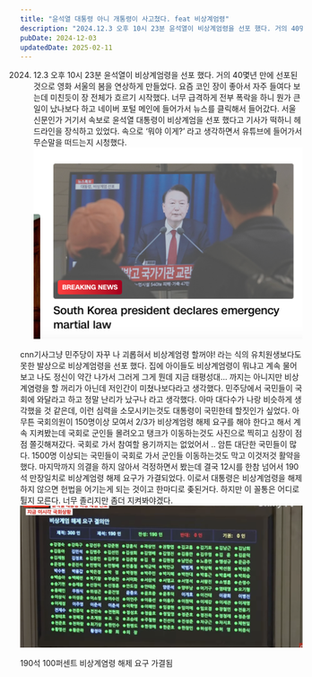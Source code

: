 ```yaml
---
title: "윤석열 대통령 아니 개통령이 사고쳤다. feat 비상계엄령"
description: "2024.12.3 오후 10시 23분 윤석열이 비상계엄령을 선포 했다. 거의 40몇년 만에 선포된 것으로 영화 서울의 봄을 연상하게 만들었다. 요즘 코인 장이 좋아서 자주 들여다 보는데 미친듯이 장 전체가 흐르기 시작했다. 너무 급격하게 전부 폭락을 하니 뭔가 큰일이 났나보다 하고 네이..."
pubDate: 2024-12-03
updatedDate: 2025-02-11
---
```


2024. 12.3 오후 10시 23분 윤석열이 비상계엄령을 선포 했다. 거의 40몇년 만에 선포된 것으로 영화 서울의 봄을 연상하게 만들었다. 요즘 코인 장이 좋아서 자주 들여다 보는데 미친듯이 장 전체가 흐르기 시작했다. 너무 급격하게 전부 폭락을 하니 뭔가 큰일이 났나보다 하고 네이버 포털 메인에 들어가서 뉴스를 클릭해서 들어갔다. 서울신문인가 거기서 속보로 윤석열 대통령이 비상계엄을 선포 했다고 기사가 떡하니 헤드라인을 장식하고 있었다. 속으로 ‘뭐야 이게?’ 라고 생각하면서 유튜브에 들어가서 무슨말을 떠드는지 시청했다.
![cnn기사](/content/images/2024/12/-----------2024-12-03------11.57.22.png)

cnn기사그냥 민주당이 자꾸 나 괴롭혀서 비상계엄령 할꺼야! 라는 식의 유치원생보다도 못한 발상으로 비상계엄령을 선포 했다. 집에 아이들도 비상계엄령이 뭐냐고 계속 물어보고 나도 정신이 약간 나가서 그러게 그게 뭔데 지금 태평성대… 까지는 아니지만 비상계염령을 할 꺼리가 아닌데 저인간이 미쳤나보다라고 생각했다. 민주당에서 국민들이 국회에 와달라고 하고 정말 난리가 났구나 라고 생각했다. 아마 대다수가 나랑 비슷하게 생각했을 것 같은데, 이런 심력을 소모시키는것도 대통령이 국민한테 할짓인가 싶었다.
아무튼 국회의원이 150명이상 모여서 2/3가 비상계엄령 해제 요구를 해야 한다고 해서 계속 지켜봤는데 국회로 군인들 몰려오고 탱크가 이동하는것도 사진으로 찍히고 심장이 점점 쫄깃해져갔다. 국회로 가서 참여할 용기까지는 없었어서 .. 암튼 대단한 국민들이 많다. 1500명 이상되는 국민들이 국회로 가서 군인들 이동하는것도 막고 이것저것 활약을 했다.
마지막까지 의결을 하지 않아서 걱정하면서 봤는데 결국 12시를 한참 넘어서 190석 만장일치로 비상계엄령 해제 요구가 가결되었다. 이로서 대통령은 비상계엄령을 해제 하지 않으면 헌법을 어기는게 되는 것이고 한마디로 좆된거다. 하지만 이 꼴통은 어디로 튈지 모른다. 너무 졸리지만 좀더 지켜봐야겠다.
![190석 100퍼센트 비상계염령 해제 요구 가결됨](/content/images/2024/12/DraggedImage.png)

190석 100퍼센트 비상계염령 해제 요구 가결됨
